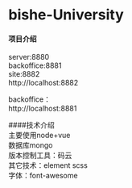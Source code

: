 # bishe-University

#### 项目介绍
server:8880  
backoffice:8881  
site:8882  
http://localhost:8882 

backoffice：      
       http://localhost:8881    


####技术介绍  
主要使用node+vue  
数据库mongo  
版本控制工具：码云  
其它技术：element  scss  
字体：font-awesome


